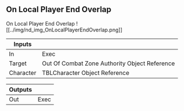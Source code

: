 ## On Local Player End Overlap
On Local Player End Overlap
![[../img/nd_img_OnLocalPlayerEndOverlap.png]]

|Inputs||
|--|--|
| In | Exec |
| Target | Out Of Combat Zone Authority Object Reference |
| Character | TBLCharacter Object Reference |

|Outputs||
|--|--|
| Out | Exec |
